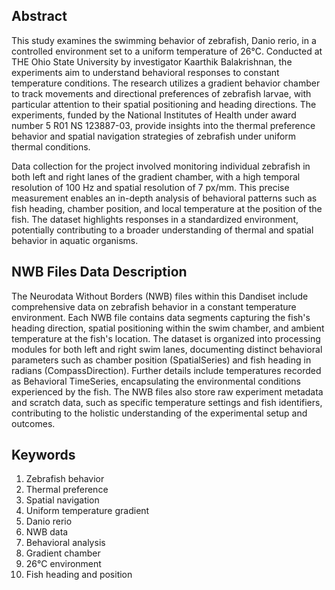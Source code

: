 ## Abstract

This study examines the swimming behavior of zebrafish, Danio rerio, in a controlled environment set to a uniform temperature of 26°C. Conducted at THE Ohio State University by investigator Kaarthik Balakrishnan, the experiments aim to understand behavioral responses to constant temperature conditions. The research utilizes a gradient behavior chamber to track movements and directional preferences of zebrafish larvae, with particular attention to their spatial positioning and heading directions. The experiments, funded by the National Institutes of Health under award number 5 R01 NS 123887-03, provide insights into the thermal preference behavior and spatial navigation strategies of zebrafish under uniform thermal conditions.

Data collection for the project involved monitoring individual zebrafish in both left and right lanes of the gradient chamber, with a high temporal resolution of 100 Hz and spatial resolution of 7 px/mm. This precise measurement enables an in-depth analysis of behavioral patterns such as fish heading, chamber position, and local temperature at the position of the fish. The dataset highlights responses in a standardized environment, potentially contributing to a broader understanding of thermal and spatial behavior in aquatic organisms.

## NWB Files Data Description

The Neurodata Without Borders (NWB) files within this Dandiset include comprehensive data on zebrafish behavior in a constant temperature environment. Each NWB file contains data segments capturing the fish's heading direction, spatial positioning within the swim chamber, and ambient temperature at the fish's location. The dataset is organized into processing modules for both left and right swim lanes, documenting distinct behavioral parameters such as chamber position (SpatialSeries) and fish heading in radians (CompassDirection). Further details include temperatures recorded as Behavioral TimeSeries, encapsulating the environmental conditions experienced by the fish. The NWB files also store raw experiment metadata and scratch data, such as specific temperature settings and fish identifiers, contributing to the holistic understanding of the experimental setup and outcomes.

## Keywords

1. Zebrafish behavior
2. Thermal preference
3. Spatial navigation
4. Uniform temperature gradient
5. Danio rerio
6. NWB data
7. Behavioral analysis
8. Gradient chamber
9. 26°C environment
10. Fish heading and position